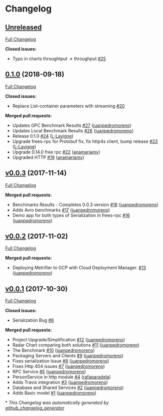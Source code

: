 # Changelog

## [Unreleased](https://github.com/47degrees/metrifier/tree/HEAD)

[Full Changelog](https://github.com/47degrees/metrifier/compare/0.1.0...HEAD)

**Closed issues:**

- Typo in charts throughtput -\> throughput [\#25](https://github.com/47degrees/metrifier/issues/25)

## [0.1.0](https://github.com/47degrees/metrifier/tree/0.1.0) (2018-09-18)

[Full Changelog](https://github.com/47degrees/metrifier/compare/v0.0.3...0.1.0)

**Closed issues:**

- Replace List-container parameters with streaming [\#20](https://github.com/47degrees/metrifier/issues/20)

**Merged pull requests:**

- Updates GPC Benchmark Results [\#27](https://github.com/47degrees/metrifier/pull/27) ([juanpedromoreno](https://github.com/juanpedromoreno))
- Updates Local Benchmark Results [\#26](https://github.com/47degrees/metrifier/pull/26) ([juanpedromoreno](https://github.com/juanpedromoreno))
- Release 0.1.0 [\#24](https://github.com/47degrees/metrifier/pull/24) ([L-Lavigne](https://github.com/L-Lavigne))
- Upgrade frees-rpc for Protobuf fix, fix http4s client, bump release [\#23](https://github.com/47degrees/metrifier/pull/23) ([L-Lavigne](https://github.com/L-Lavigne))
- Upgrade 0.14.0 free rpc [\#22](https://github.com/47degrees/metrifier/pull/22) ([anamariamv](https://github.com/anamariamv))
- Upgraded HTTP [\#19](https://github.com/47degrees/metrifier/pull/19) ([anamariamv](https://github.com/anamariamv))

## [v0.0.3](https://github.com/47degrees/metrifier/tree/v0.0.3) (2017-11-14)

[Full Changelog](https://github.com/47degrees/metrifier/compare/v0.0.2...v0.0.3)

**Merged pull requests:**

- Benchmarks Results - Completes 0.0.3 version [\#18](https://github.com/47degrees/metrifier/pull/18) ([juanpedromoreno](https://github.com/juanpedromoreno))
- Adds Avro benchmarks [\#17](https://github.com/47degrees/metrifier/pull/17) ([juanpedromoreno](https://github.com/juanpedromoreno))
- Demo app for both types of Serialization in frees-rpc [\#16](https://github.com/47degrees/metrifier/pull/16) ([juanpedromoreno](https://github.com/juanpedromoreno))

## [v0.0.2](https://github.com/47degrees/metrifier/tree/v0.0.2) (2017-11-02)

[Full Changelog](https://github.com/47degrees/metrifier/compare/v0.0.1...v0.0.2)

**Merged pull requests:**

- Deploying Metrifier to GCP with Cloud Deployment Manager. [\#13](https://github.com/47degrees/metrifier/pull/13) ([juanpedromoreno](https://github.com/juanpedromoreno))

## [v0.0.1](https://github.com/47degrees/metrifier/tree/v0.0.1) (2017-10-30)

[Full Changelog](https://github.com/47degrees/metrifier/compare/0512429f199eeb5d707e71c626e8cc6ae686f49d...v0.0.1)

**Closed issues:**

- Serialization Bug [\#6](https://github.com/47degrees/metrifier/issues/6)

**Merged pull requests:**

- Project Upgrade/Simplification [\#12](https://github.com/47degrees/metrifier/pull/12) ([juanpedromoreno](https://github.com/juanpedromoreno))
- Radar Chart comparing both solutions [\#11](https://github.com/47degrees/metrifier/pull/11) ([juanpedromoreno](https://github.com/juanpedromoreno))
- The Benchmark [\#10](https://github.com/47degrees/metrifier/pull/10) ([juanpedromoreno](https://github.com/juanpedromoreno))
- Packaging Servers and Clients [\#9](https://github.com/47degrees/metrifier/pull/9) ([juanpedromoreno](https://github.com/juanpedromoreno))
- Fixes serialization Issue [\#8](https://github.com/47degrees/metrifier/pull/8) ([juanpedromoreno](https://github.com/juanpedromoreno))
- Fixes Http 404 issues [\#7](https://github.com/47degrees/metrifier/pull/7) ([juanpedromoreno](https://github.com/juanpedromoreno))
- RPC Service [\#5](https://github.com/47degrees/metrifier/pull/5) ([juanpedromoreno](https://github.com/juanpedromoreno))
- PersonService in http module [\#4](https://github.com/47degrees/metrifier/pull/4) ([rafaparadela](https://github.com/rafaparadela))
- Adds Travis integration [\#3](https://github.com/47degrees/metrifier/pull/3) ([juanpedromoreno](https://github.com/juanpedromoreno))
- Database and Shared Services [\#2](https://github.com/47degrees/metrifier/pull/2) ([juanpedromoreno](https://github.com/juanpedromoreno))
- Adds Basic model [\#1](https://github.com/47degrees/metrifier/pull/1) ([juanpedromoreno](https://github.com/juanpedromoreno))



\* *This Changelog was automatically generated by [github_changelog_generator](https://github.com/github-changelog-generator/github-changelog-generator)*
